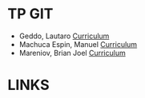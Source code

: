 # TP GIT
- Geddo, Lautaro [Curriculum](https://github.com/manumachuca/tp1-git/blob/master/cv_lautaro_geddo.md)
- Machuca Espin, Manuel [Curriculum](https://github.com/manumachuca/tp1-git/blob/develop-Manuel/CV_manuel_machuca.md)
- Mareniov, Brian Joel [Curriculum](https://github.com/manumachuca/tp1-git/blob/develop-Brian-M/CV_Brian_Mareniov.md)

# LINKS
